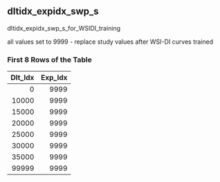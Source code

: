 ## dltidx_expidx_swp_s
dltidx_expidx_swp_s_for_WSIDI_training

all values set to 9999 - replace study values after WSI-DI curves trained

### First 8 Rows of the Table
|   Dlt_Idx |   Exp_Idx |
|----------:|----------:|
|         0 |      9999 |
|     10000 |      9999 |
|     15000 |      9999 |
|     20000 |      9999 |
|     25000 |      9999 |
|     30000 |      9999 |
|     35000 |      9999 |
|     99999 |      9999 |